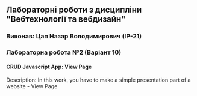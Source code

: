 ## Лабораторні роботи з дисципліни "Вебтехнології та вебдизайн"

### Виконав: Цап Назар Володимирович (ІР-21)
### Лабораторна робота №2 (Варіант 10)

#### CRUD Javascript App: View Page

Description: In this work, you have to make a simple presentation part of a website - View Page